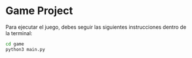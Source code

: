 # Game Project

Para ejecutar el juego, debes seguir las siguientes instrucciones dentro de la terminal:

```sh
cd game
python3 main.py
```